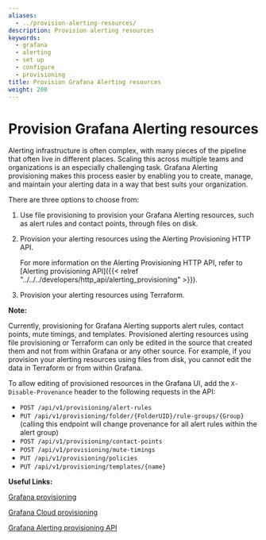 ```yaml
---
aliases:
  - ../provision-alerting-resources/
description: Provision alerting resources
keywords:
  - grafana
  - alerting
  - set up
  - configure
  - provisioning
title: Provision Grafana Alerting resources
weight: 200
---
```


# Provision Grafana Alerting resources

Alerting infrastructure is often complex, with many pieces of the pipeline that often live in different places. Scaling this across multiple teams and organizations is an especially challenging task. Grafana Alerting provisioning makes this process easier by enabling you to create, manage, and maintain your alerting data in a way that best suits your organization.

There are three options to choose from:

1. Use file provisioning to provision your Grafana Alerting resources, such as alert rules and contact points, through files on disk.

1. Provision your alerting resources using the Alerting Provisioning HTTP API.

   For more information on the Alerting Provisioning HTTP API, refer to [Alerting provisioning API]({{< relref "../../../developers/http_api/alerting_provisioning" >}}).

1. Provision your alerting resources using Terraform.

**Note:**

Currently, provisioning for Grafana Alerting supports alert rules, contact points, mute timings, and templates. Provisioned alerting resources using file provisioning or Terraform can only be edited in the source that created them and not from within Grafana or any other source. For example, if you provision your alerting resources using files from disk, you cannot edit the data in Terraform or from within Grafana.

To allow editing of provisioned resources in the Grafana UI, add the `X-Disable-Provenance` header to the following requests in the API:

- `POST /api/v1/provisioning/alert-rules`
- `PUT /api/v1/provisioning/folder/{FolderUID}/rule-groups/{Group}` (calling this endpoint will change provenance for all alert rules within the alert group)
- `POST /api/v1/provisioning/contact-points`
- `POST /api/v1/provisioning/mute-timings`
- `PUT /api/v1/provisioning/policies`
- `PUT /api/v1/provisioning/templates/{name}`

**Useful Links:**

[Grafana provisioning](/docs/grafana/latest/administration/provisioning/)

[Grafana Cloud provisioning](/docs/grafana-cloud/infrastructure-as-code/terraform/)

[Grafana Alerting provisioning API](/docs/grafana/latest/developers/http_api/alerting_provisioning)
